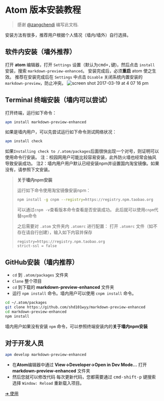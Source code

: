 # Atom 版本安装教程

> 感谢 [@zangchendi](https://github.com/zangchendi) 编写此文档.

安装方法有很多，推荐用户根据个人情况（墙内/墙外）自行选择。

## 软件内安装（墙外推荐）
打开 **atom** 编辑器，打开 `Settings` 设置（默认为<kbd>cmd+,</kbd>键)，然后点击 `install` 安装，搜索 `markdown-preview-enhanced`。
安装完成后，必须**重启** atom 使之生效。
推荐在安装完成后在 `Settings` 中点击 `Disable` 关闭系统内置安装的`markdown-preview`，防止冲突。
![screen shot 2017-03-19 at 4 07 16 pm](https://cloud.githubusercontent.com/assets/1908863/24084798/260a9fee-0cbf-11e7-83e6-bf17fa9aca77.png)

## Terminal 终端安装（墙内可以尝试）
打开终端，运行如下命令：
```bash
apm install markdown-preview-enhanced
```
如果是墙内用户，可以先尝试运行如下命令测试网络状况：
```bash
apm install check
```
如果`Installing check to /.atom/packages`后面很快出现一个对号，则证明可以使用命令行安装。
注：校园网用户可能比较容易安装，此外防火墙也经常会抽风导致安装成功。
注2：墙内用户用户默认已经安装npm并设置国内淘宝镜像。如果没有，请参照下文安装。

>**关于墙内npm安装**
>
>运行如下命令使用淘宝镜像安装npm：
>```bash
>npm install -g cnpm --registry=https://registry.npm.taobao.org
>```
>可以通过`cnpm -v`查看版本命令查看是否安装成功。
>此后就可以使用`cnpm`代替`npm`命令
>
>之后需要对 `.atom` 文件夹内 `.atomrc` 进行配置：
>打开 `.atomrc` 文件（如不存在请自行创建），输入如下内容并保存
>```
>registry=https://registry.npm.taobao.org
>strict-ssl = false
>```

## GitHub安装（墙内推荐）
- `cd` 到 `.atom/packages` 文件夹
- `Clone` 整个项目
- `cd` 到下载的 **markdown-preview-enhanced** 文件夹
- 运行 `npm install` 命令。墙内用户可以使用 `cnpm install` 命令。
```bash
cd ~/.atom/packages
git clone https://github.com/shd101wyy/markdown-preview-enhanced
cd markdown-preview-enhanced
npm install
```
墙内用户如果没有安装 `npm` 命令，可以参照终端安装内的**关于墙内npm安装**

## 对于开发人员
```bash
apm develop markdown-preview-enhanced
```
* 在**Atom**编辑器中通过 **View->Developer->Open in Dev Mode...** 打开 **markdown-preview-enhanced** 文件夹  
* 然后您就可以修改代码
每次更新代码，您都需要通过 <kbd>cmd-shift-p</kbd> 键搜索选择 `Window: Reload` 重新载入项目。


[➔ 使用](zh-cn/usages.md)
